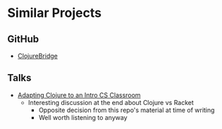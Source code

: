 # Similar Projects
## GitHub
- [ClojureBridge](https://github.com/ClojureBridge)

## Talks
- [Adapting Clojure to an Intro CS Classroom](https://www.youtube.com/watch?v=k5erDyDPzgc)
  - Interesting discussion at the end about Clojure vs Racket
    - Opposite decision from this repo's material at time of writing
    - Well worth listening to anyway
